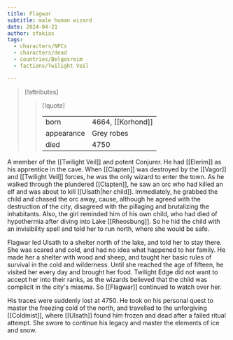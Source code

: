 ```yaml
---
title: Flagwar
subtitle: male human wizard
date: 2024-04-21
author: sfakias
tags:
  - characters/NPCs
  - characters/dead
  - countries/Belgosreim
  - factions/Twilight Veil

---
```

> [!attributes]
> 
> > [!quote]
> >
> > | | |
> > | --- | --- |
> > | born | 4664, [[Korhond]] |
> > | appearance | Grey robes |
> > | died | 4750 |

A member of the [[Twilight Veil]] and potent Conjurer. He had [[Elerim]] as his apprentice in the cave. When [[Clapten]] was destroyed by the [[Vagor]] and [[Twilight Veil]] forces, he was the only wizard to enter the town. As he walked through the plundered [[Clapten]], he saw an orc who had killed an elf and was about to kill [[Ulsath|her child]]. Immediately, he grabbed the child and chased the orc away, cause, although he agreed with the destruction of the city, disagreed with the pillaging and brutalizing the inhabitants. Also, the girl reminded him of his own child, who had died of hypothermia after diving into Lake [[Rheosbung]]. So he hid the child with an invisibility spell and told her to run north, where she would be safe.

Flagwar led Ulsath to a shelter north of the lake, and told her to stay there. She was scared and cold, and had no idea what happened to her family. He made her a shelter with wood and sheep, and taught her basic rules of survival in the cold and wilderness. Until she reached the age of fifteen, he visited her every day and brought her food. Twilight Edge did not want to accept her into their ranks, as the wizards believed that the child was complicit in the city's miasma. So [[Flagwar]] continued to watch over her.

His traces were suddenly lost at 4750. He took on his personal quest to master the freezing cold of the north, and travelled to the unforgiving [[Coldmist]], where [[Ulsath]] found him frozen and dead after a failed ritual attempt. She swore to continue his legacy and master the elements of ice and snow.
